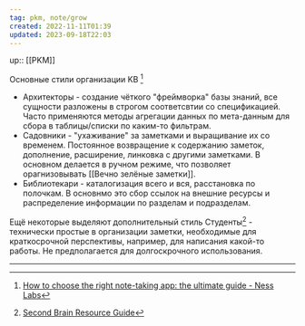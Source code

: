 ```yaml
---
tag: pkm, note/grow
created: 2022-11-11T01:39
updated: 2023-09-18T22:03
---
```

up:: [[PKM]]

Основные стили организации KB [^1]
- Архитекторы - создание чёткого "фреймворка" базы знаний, все сущности разложены в строгом соответсвтии со спецификацией. Часто применяются методы агрегации данных по мета-данным для сбора в таблицы/списки по каким-то фильтрам.
- Садовники - "ухаживание" за заметками и выращивание их со временем. Постоянное возвращение к содержанию заметок, дополнение, расширение, линковка с другими заметками. В основном делается в ручном режиме, что позволяет орагнизовывать [[Вечно зелёные заметки]].
- Библиотекари - каталогизация всего и вся, расстановка по полочкам. В основнмо это сбор ссылок на внешние ресурсы и распределение информации по разделам и подразделам.

Ещё некоторые выделяют дополнительный стиль Студенты[^2] - технически простые в организации заметки, необходимые для краткосрочной перспективы, например, для написания какой-то работы. Не предполагается для долгоскрочного использования.
- - - -
[^1]:[How to choose the right note-taking app: the ultimate guide - Ness Labs](https://nesslabs.com/how-to-choose-the-right-note-taking-app)
[^2]: [Second Brain Resource Guide](https://www.buildingasecondbrain.com/resources)